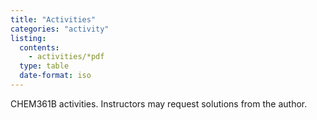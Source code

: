 ```yaml
---
title: "Activities"
categories: "activity"
listing:
  contents: 
    - activities/*pdf
  type: table
  date-format: iso
---
```


CHEM361B activities. Instructors may request solutions from the author.
